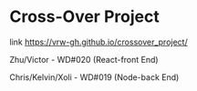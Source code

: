 <h1>Cross-Over Project</h1>

link https://vrw-gh.github.io/crossover_project/

Zhu/Victor  - WD#020  (React-front End)

Chris/Kelvin/Xoli - WD#019  (Node-back End)
